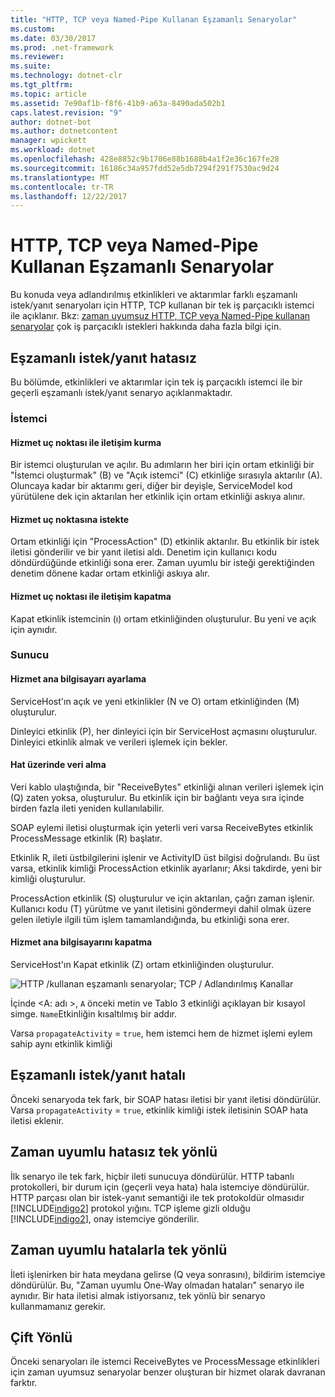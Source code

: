 ```yaml
---
title: "HTTP, TCP veya Named-Pipe Kullanan Eşzamanlı Senaryolar"
ms.custom: 
ms.date: 03/30/2017
ms.prod: .net-framework
ms.reviewer: 
ms.suite: 
ms.technology: dotnet-clr
ms.tgt_pltfrm: 
ms.topic: article
ms.assetid: 7e90af1b-f8f6-41b9-a63a-8490ada502b1
caps.latest.revision: "9"
author: dotnet-bot
ms.author: dotnetcontent
manager: wpickett
ms.workload: dotnet
ms.openlocfilehash: 428e8852c9b1706e88b1688b4a1f2e36c167fe28
ms.sourcegitcommit: 16186c34a957fdd52e5db7294f291f7530ac9d24
ms.translationtype: MT
ms.contentlocale: tr-TR
ms.lasthandoff: 12/22/2017
---
```

# <a name="synchronous-scenarios-using-http-tcp-or-named-pipe"></a>HTTP, TCP veya Named-Pipe Kullanan Eşzamanlı Senaryolar
Bu konuda veya adlandırılmış etkinlikleri ve aktarımlar farklı eşzamanlı istek/yanıt senaryoları için HTTP, TCP kullanan bir tek iş parçacıklı istemci ile açıklanır. Bkz: [zaman uyumsuz HTTP, TCP veya Named-Pipe kullanan senaryolar](../../../../../docs/framework/wcf/diagnostics/tracing/asynchronous-scenarios-using-http-tcp-or-named-pipe.md) çok iş parçacıklı istekleri hakkında daha fazla bilgi için.  
  
## <a name="synchronous-requestreply-without-errors"></a>Eşzamanlı istek/yanıt hatasız  
 Bu bölümde, etkinlikleri ve aktarımlar için tek iş parçacıklı istemci ile bir geçerli eşzamanlı istek/yanıt senaryo açıklanmaktadır.  
  
### <a name="client"></a>İstemci  
  
#### <a name="establishing-communication-with-service-endpoint"></a>Hizmet uç noktası ile iletişim kurma  
 Bir istemci oluşturulan ve açılır. Bu adımların her biri için ortam etkinliği bir "İstemci oluşturmak" (B) ve "Açık istemci" (C) etkinliğe sırasıyla aktarılır (A). Oluncaya kadar bir aktarımı geri, diğer bir deyişle, ServiceModel kod yürütülene dek için aktarılan her etkinlik için ortam etkinliği askıya alınır.  
  
#### <a name="making-a-request-to-service-endpoint"></a>Hizmet uç noktasına istekte  
 Ortam etkinliği için "ProcessAction" (D) etkinlik aktarılır. Bu etkinlik bir istek iletisi gönderilir ve bir yanıt iletisi aldı. Denetim için kullanıcı kodu döndürdüğünde etkinliği sona erer. Zaman uyumlu bir isteği gerektiğinden denetim dönene kadar ortam etkinliği askıya alır.  
  
#### <a name="closing-communication-with-service-endpoint"></a>Hizmet uç noktası ile iletişim kapatma  
 Kapat etkinlik istemcinin (ı) ortam etkinliğinden oluşturulur. Bu yeni ve açık için aynıdır.  
  
### <a name="server"></a>Sunucu  
  
#### <a name="setting-up-a-service-host"></a>Hizmet ana bilgisayarı ayarlama  
 ServiceHost'ın açık ve yeni etkinlikler (N ve O) ortam etkinliğinden (M) oluşturulur.  
  
 Dinleyici etkinlik (P), her dinleyici için bir ServiceHost açmasını oluşturulur. Dinleyici etkinlik almak ve verileri işlemek için bekler.  
  
#### <a name="receiving-data-on-the-wire"></a>Hat üzerinde veri alma  
 Veri kablo ulaştığında, bir "ReceiveBytes" etkinliği alınan verileri işlemek için (Q) zaten yoksa, oluşturulur. Bu etkinlik için bir bağlantı veya sıra içinde birden fazla ileti yeniden kullanılabilir.  
  
 SOAP eylemi iletisi oluşturmak için yeterli veri varsa ReceiveBytes etkinlik ProcessMessage etkinlik (R) başlatır.  
  
 Etkinlik R, ileti üstbilgilerini işlenir ve ActivityID üst bilgisi doğrulandı. Bu üst varsa, etkinlik kimliği ProcessAction etkinlik ayarlanır; Aksi takdirde, yeni bir kimliği oluşturulur.  
  
 ProcessAction etkinlik (S) oluşturulur ve için aktarılan, çağrı zaman işlenir. Kullanıcı kodu (T) yürütme ve yanıt iletisini göndermeyi dahil olmak üzere gelen iletiyle ilgili tüm işlem tamamlandığında, bu etkinliği sona erer.  
  
#### <a name="closing-a-service-host"></a>Hizmet ana bilgisayarını kapatma  
 ServiceHost'ın Kapat etkinlik (Z) ortam etkinliğinden oluşturulur.  
  
 ![HTTP &#47;kullanan eşzamanlı senaryolar; TCP &#47; Adlandırılmış Kanallar](../../../../../docs/framework/wcf/diagnostics/tracing/media/sync.gif "eşitleme")  
  
 İçinde \<A: adı >, `A` önceki metin ve Tablo 3 etkinliği açıklayan bir kısayol simge. `Name`Etkinliğin kısaltılmış bir addır.  
  
 Varsa `propagateActivity` = `true`, hem istemci hem de hizmet işlemi eylem sahip aynı etkinlik kimliği  
  
## <a name="synchronous-requestreply-with-errors"></a>Eşzamanlı istek/yanıt hatalı  
 Önceki senaryoda tek fark, bir SOAP hatası iletisi bir yanıt iletisi döndürülür. Varsa `propagateActivity` = `true`, etkinlik kimliği istek iletisinin SOAP hata iletisi eklenir.  
  
## <a name="synchronous-one-way-without-errors"></a>Zaman uyumlu hatasız tek yönlü  
 İlk senaryo ile tek fark, hiçbir ileti sunucuya döndürülür. HTTP tabanlı protokolleri, bir durum için (geçerli veya hata) hala istemciye döndürülür. HTTP parçası olan bir istek-yanıt semantiği ile tek protokoldür olmasıdır [!INCLUDE[indigo2](../../../../../includes/indigo2-md.md)] protokol yığını. TCP işleme gizli olduğu [!INCLUDE[indigo2](../../../../../includes/indigo2-md.md)], onay istemciye gönderilir.  
  
## <a name="synchronous-one-way-with-errors"></a>Zaman uyumlu hatalarla tek yönlü  
 İleti işlenirken bir hata meydana gelirse (Q veya sonrasını), bildirim istemciye döndürülür. Bu, "Zaman uyumlu One-Way olmadan hataları" senaryo ile aynıdır. Bir hata iletisi almak istiyorsanız, tek yönlü bir senaryo kullanmamanız gerekir.  
  
## <a name="duplex"></a>Çift Yönlü  
 Önceki senaryoları ile istemci ReceiveBytes ve ProcessMessage etkinlikleri için zaman uyumsuz senaryolar benzer oluşturan bir hizmet olarak davranan farktır.
